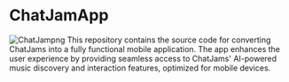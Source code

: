 # ChatJamApp
![ChatJampng](https://github.com/user-attachments/assets/627e6317-d91f-45df-8193-332e05c012fa)
This repository contains the source code for converting ChatJams into a fully functional mobile application. The app enhances the user experience by providing seamless access to ChatJams' AI-powered music discovery and interaction features, optimized for mobile devices.
